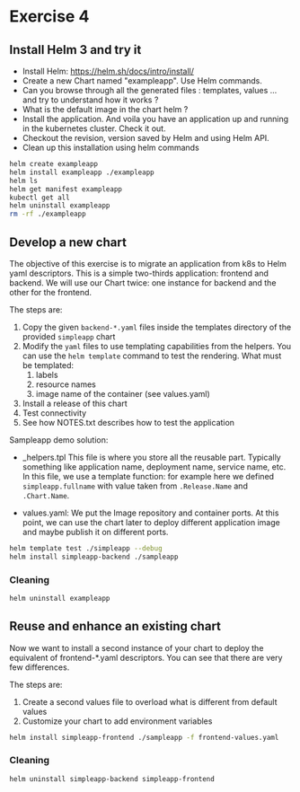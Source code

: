 # Exercise 4

## Install Helm 3 and try it


- Install Helm: https://helm.sh/docs/intro/install/
- Create a new Chart named "exampleapp". Use Helm commands.
- Can you browse through all the  generated files : templates, values ... and try to understand how it works ? 
- What is the default image in the chart helm ? 
- Install the application. And voila you have an application up and running in the kubernetes cluster. Check it out.
- Checkout the revision, version saved by Helm and using Helm API.
- Clean up this installation using helm commands

```sh
helm create exampleapp
helm install exampleapp ./exampleapp
helm ls
helm get manifest exampleapp
kubectl get all
helm uninstall exampleapp 
rm -rf ./exampleapp
```

##  Develop a new chart

The objective of this exercise is to migrate an application from k8s to Helm yaml descriptors.
This is a simple two-thirds application: frontend and backend. We will use our Chart twice: one instance for backend and the other for the frontend.

The steps are:
1. Copy the given `backend-*.yaml` files inside the templates directory of the provided `simpleapp` chart
2. Modify the `yaml` files to use templating capabilities from the helpers. You can use the `helm template` command to test the rendering. What must be templated:
    1. labels
    1. resource names
    1. image name of the container (see values.yaml)
3. Install a release of this chart
4. Test connectivity
5. See how NOTES.txt describes how to test the application


Sampleapp demo solution:
- _helpers.tpl
 This file is where you store all the reusable part. Typically something like application name, deployment name, service name, etc. In this file, we use a template function: for example here we defined `simpleapp.fullname` with value taken from `.Release.Name` and `.Chart.Name`. 

- values.yaml: 
We put the Image repository and container ports. At this point, we can use the chart later to deploy different application image and maybe publish it on different ports.

```sh
helm template test ./simpleapp --debug
helm install simpleapp-backend ./sampleapp
```

### Cleaning

```sh
helm uninstall exampleapp
```

## Reuse and enhance an existing chart

Now we want to install a second instance of your chart to deploy the equivalent of frontend-*.yaml descriptors.
You can see that there are very few differences.

The steps are:

1. Create a second values file to overload what is different from default values
1. Customize your chart to add environment variables


```sh
helm install simpleapp-frontend ./sampleapp -f frontend-values.yaml
```

### Cleaning

```sh
helm uninstall simpleapp-backend simpleapp-frontend
```
